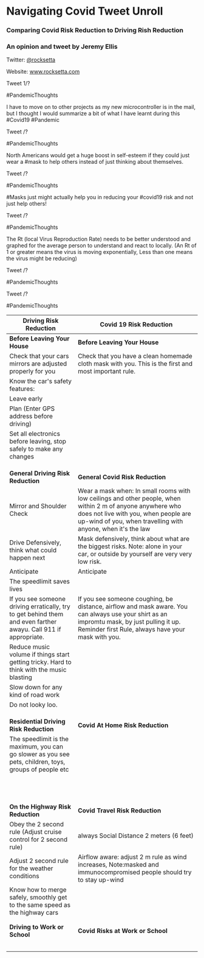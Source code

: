 # Navigating Covid Tweet Unroll

### Comparing Covid Risk Reduction to Driving Rish Reduction
### An opinion and tweet by Jeremy Ellis 

Twitter: <a href="https://twitter.com/rocksetta">@rocksetta</a>

Website: <a href="https://www.rocksetta.com/">www.rocksetta.com</a>




Tweet 1/?

#PandemicThoughts

I have to move on to other projects as my new microcontroller is in the mail, but I thought I would summarize a bit of what I have learnt during this #Covid19 #Pandemic




Tweet /?

#PandemicThoughts

North Americans would get a huge boost in self-esteem if they could just wear a #mask to help others instead of just thinking about themselves.




Tweet /?

#PandemicThoughts

#Masks just might actually help you in reducing your #covid19 risk and not just help others!





Tweet /?

#PandemicThoughts

The Rt (local Virus Reproduction Rate) needs to be better understood and graphed for the average person to understand and react to locally. 
(An Rt of 1 or greater means the virus is moving exponentially, Less than one means the virus might be reducing)





Tweet /?

#PandemicThoughts






Tweet /?

#PandemicThoughts
















| Driving Risk Reduction | Covid 19 Risk Reduction |
| ------ | ------ |
| **Before Leaving Your House**      |        **Before Leaving Your House**  |
| Check that your cars mirrors are adjusted properly for you     |     Check that you have a clean homemade cloth mask with you. This is the first and most important rule. |
| Know the car's safety features:             |              |
| Leave early           |              |
| Plan (Enter GPS address before driving)            |              |
| Set all electronics before leaving, stop safely to make any changes            |              |
|             |              |
|             |              |
|             |              |
| **General Driving Risk Reduction**    |    **General Covid Risk Reduction**  |
|  Mirror and Shoulder Check           |    Wear a mask when: In small rooms with low ceilings and other people, when within 2 m of anyone anywhere who does not live with you, when people are up-wind of you, when travelling with anyone, when it's the law             |
|  Drive Defensively, think what could happen next           |  Mask defensively, think about what are the biggest risks. Note: alone in your car, or outside by yourself are very very low risk.            |
|   Anticipate          |        Anticipate            |
|  The speedlimit saves lives           |              |
|  If you see someone driving erratically, try to get behind them and even farther awayu. Call 911 if appropriate.           |  If you see someone coughing, be distance, airflow and mask aware. You can always use your shirt as an impromtu mask, by just pulling it up. Reminder first Rule, always have your mask with you.            |
|   Reduce music volume if things start getting tricky. Hard to think with the music blasting          |              |
|  Slow down for any kind of road work           |              |
|  Do not looky loo.            |              |
|             |              |
|             |              |
|             |              |
| **Residential Driving Risk Reduction**    |    **Covid At Home Risk Reduction**  |
|  The speedlimit is the maximum, you can go slower as you see pets, children, toys, groups of people etc           |              |
|             |              |
|             |              |
|             |              |
|             |              |
|             |              |
|             |              |
|             |              |
|             |              |
|             |              |
|             |              |
|             |              |
|             |              |
| **On the Highway Risk Reduction**   |    **Covid Travel Risk Reduction**  |
|  Obey the 2 second rule (Adjust cruise control for 2 second rule)           |    always Social Distance 2 meters (6 feet)          |
| Adjust 2 second rule for the weather conditions            |     Airflow aware: adjust 2 m rule as wind increases, Note:masked and immunocompromised people should try to stay up-wind         |
| Know how to merge safely, smoothly get to the same speed as the highway cars            |              |
|             |              |
|             |              |
| **Driving to Work or School**   |    **Covid Risks at Work or School**  |
|             |              |
|             |              |
|             |              |
|             |              |
|             |              |


